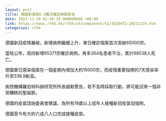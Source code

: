 ```yaml
---
layout: post
title: 德國新增逾6.5萬宗確診再創新高　
date: 2021-11-19 01:36:19.000000000 +08:00
link: https://news.rthk.hk/rthk/ch/component/k2/1620472-20211119.htm
categories: rthk
---
```


德國新冠疫情嚴峻，新增病例繼續上升，單日確診個案首次突破65000宗。

當局公布，周四新增65371宗確診病例，再多264名患者不治，累計98538人死亡。

德國單日感染個案在一個星期內增加大約15000宗，而疫情重要指標的7天感染率升至336.9新高。

疾控機構羅伯特科赫研究所所長威勒警告，若不及時採取行動，將可能迎來一個非常糟糕的聖誕節。

德國的疫苗諮詢委員會建議，為所有18歲以上成年人接種新冠疫苗加強劑。

德國至今有大約六成八人口完成接種疫苗。

　
